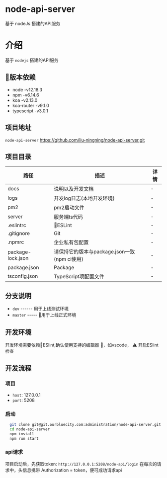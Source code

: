 # node-api-server
基于 nodeJs 搭建的API服务

# 介绍

基于 `nodejs` 搭建的API服务
## 版本依赖

* node -v12.18.3
* npm -v6.14.6
* koa -v2.13.0
* koa-router -v9.1.0
* typescript -v3.0.1

## 项目地址

`node-api-server` <https://github.com/liu-ningning/node-api-server.git>

## 项目目录

| 路径              | 描述                                         | 详情                     |
| ----------------- | -------------------------------------------- | ------------------------ |
| docs              | 说明以及开发文档                                | -                      |
| logs              | 开发log日志(本地开发环境)                        | -                      |
| pm2               | pm2启动文件                                    | -                      |
| server            | 服务端ts代码                                 | -                        |
| .eslintrc         | ESLint                                      | -                        |
| .gitignore        | Git                                          | -                        |
| .npmrc            | 企业私有包配置                               | -                        |
| package-lock.json | 请保持它的版本与package.json一致(npm ci使用) | -                        |
| package.json      | Package                                      | -                        |
| tsconfig.json     | TypeScript项配置文件                                 | -                        |

## 分支说明

* `dev` ------ 用于上线测试环境
* `master` ----- 用于上线正式环境

## 开发环境

开发环境需要依赖ESlint,确认使用支持的编辑器 ，如vscode， ⚠️ 开启ESlint检查

## 开发流程

### 项目
* `host`: 127.0.0.1
* `port`: 5208

### 启动
```bash
  git clone git@git.ourbluecity.com:administration/node-api-server.git
  cd node-api-server
  npm install
  npm run start
```

### api请求
项目启动后，先获取token: `http://127.0.0.1:5208/node-api/login`
在每次的请求中，头信息携带 Authorization = token，便可成功请求api
